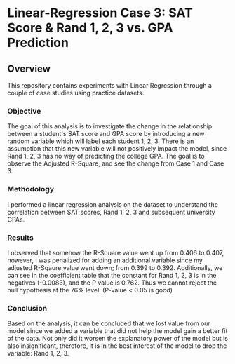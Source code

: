 # Linear-Regression Case 3: SAT Score & Rand 1, 2, 3 vs. GPA Prediction

## Overview
This repository contains experiments with Linear Regression through a couple of case studies using practice datasets.

### Objective
The goal of this analysis is to investigate the change in the relationship between a student's SAT score and GPA score by introducing a new random variable which will label each student 1, 2, 3. There is an assumption that this new variable will not positively impact the model, since Rand 1, 2, 3 has no way of predicting the college GPA. The goal is to observe the Adjusted R-Square, and see the change from Case 1 and Case 3.

### Methodology
I performed a linear regression analysis on the dataset to understand the correlation between SAT scores, Rand 1, 2, 3 and subsequent university GPAs.

### Results
I observed that somehow the R-Square value went up from 0.406 to 0.407, however, I was penalized for adding an additional variable since my adjusted R-Sqaure value went down; from 0.399 to 0.392. Additionally, we can see in the coefficient table that the constant for Rand 1, 2, 3 is in the negatives (-0.0083), and the P value is 0.762. Thus we cannot reject the null hypothesis at the 76% level. (P-value < 0.05 is good)

### Conclusion
Based on the analysis, it can be concluded that we lost value from our model since we added a variable that did not help the model gain a better fit of the data. Not only did it worsen the explanatory power of the model but is also insignificant, therefore, it is in the best interest of the model to drop the variable: Rand 1, 2, 3.